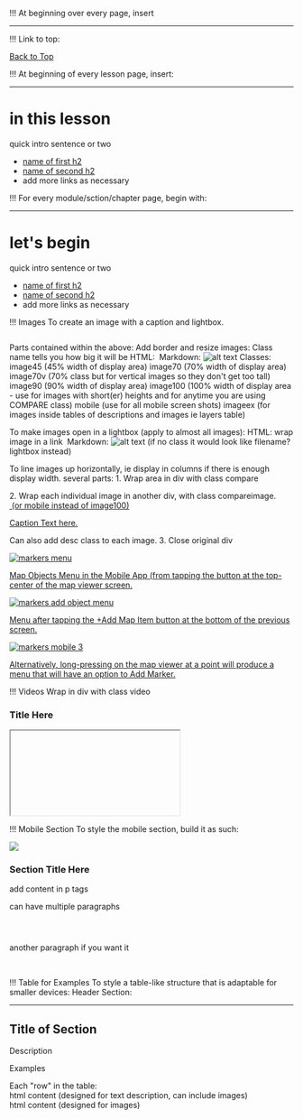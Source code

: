 <!-- This document describes how to format pages for proper styling. -->

!!! At beginning over every page, insert
	<a name="top"></a>
	<hr class="hrfade">

!!! Link to top:
	<p class="top"><a href="#top">Back to Top</a></p>

!!! At beginning of every lesson page, insert:
	<a name="top"></a>
	<!-- To add a link back to the top use <p class="top"><a href="#top">Back to Top</a></p> -->
	<hr class="hrfade">
	<div class="inthislesson">
		<div class="innerborder">
		<h1>in this lesson</h1>
		<!-- keep above title all lower case -->
		<p>quick intro sentence or two</p>
		<ul>
			<li><a href="#anchorname"> name of first h2</a></li>
			<li><a href="#anchorname2"> name of second h2</a></li>
			<!-- at the anchor point later in page, add <a name="anchorname"></a> -->
			<li>add more links as necessary</li>
		</ul>
		</div>
	</div>

!!! For every module/sction/chapter page, begin with:
	<a name="top"></a>
	<hr class="hrfade">
	<div class="inthislesson">
		<div class="innerborder">
		<h1>let's begin</h1>
		<!-- keep above title all lower case -->
		<p>quick intro sentence or two</p>
		<ul>
			<li><a href="#anchorname"> name of first h2</a></li>
			<li><a href="#anchorname2"> name of second h2</a></li>
			<!-- at the anchor point later in page, add <a name="anchorname"></a> -->
			<li>add more links as necessary</li>
		</ul>
		</div>
	</div>


!!! Images
	To create an image with a caption and lightbox.
<!-- For the caption to work, you have to have the whole image inside a div. If you already have a div for another purpose (ie compareimage) then that will do fine. Free standing images just need a plain div with no class. -->
<div>
	<a rel="lightbox" href="">
		<img src="" alt="" class="">
		<div class="desc">
			<p class="caption">
			</p>
		</div>
	</a>
</div>

Parts contained within the above:
	Add border and resize images:
		Class name tells you how big it will be
		HTML: <img src="same file reference" alt="" class="fill in class name here">
		Markdown: ![alt text](filename?class=whatever&class=secondwhatever)
		<!-- which class you choose usually depends on relative height of image. if the image is relatively tall, use a smaller class. if image is landscape orientation, use 90 or 100. Use 45 for images that are still clear when small and are secondary importance. -->
		Classes:	image45 (45% width of display area)
					image70 (70% width of display area)
					image70v (70% class but for vertical images so they don't get too tall)
					image90 (90% width of display area)
					image100 (100% width of display area - use for images with short(er) heights and for anytime you are using COMPARE class)
					mobile (use for all mobile screen shots)
					imageex (for images inside tables of descriptions and images ie layers table)

To make images open in a lightbox (apply to almost all images):
		HTML: wrap image in a link 
<a rel="lightbox" href="file reference"><img src="same file reference" alt="" class=""></a>
		Markdown: ![alt text](filename?class=imageXX&lightbox)
		(if no class it would look like filename?lightbox instead)


To line images up horizontally, ie display in columns if there is enough display width. several parts:
		1. Wrap area in div with class compare
			<div class="compare">
		2. Wrap each individual image in another div, with class compareimage.
			<div class="compareimage">
				<a rel="lightbox" href="file reference">
					<img src="same file reference" alt="" class="compareimage,image100"> (or mobile instead of image100)
					<div class="desc">
						<p class="caption">Caption Text here.</p>
					</div>
				</a>
			</div>
				Can also add desc class to each image.
		3. Close original div
			</div>



<!-- Full example of a compare image section using mobile images. This will allow images to display next to each other if there is enough space, they will all open in lightbox, and they have captions. This would go inside of a  mobile callout section-->
<p class="pcollase">
	<!-- if you have a paragraph right above the images, add the pcollapse class to the paragraph to reduce the space below it.  -->
<div class="compare">
  <div class="compareimage">
    <a rel="lightbox" href="/user/pages/all_users/04. objects/01. markers/objects_markers_mobile_01.png">
      <img src="/user/pages/all_users/04. objects/01. markers/objects_markers_mobile_01.png" alt="markers menu" class="mobile">
      <div class="desc"><p class="caption">Map Objects Menu in the Mobile App (from tapping the button at the top-center of the map viewer screen.</p></div>
    </a>
  </div>
  <div class="compareimage">
    <a rel="lightbox" href="/user/pages/all_users/04. objects/01. markers/objects_markers_mobile_02.png">
      <img src="/user/pages/all_users/04. objects/01. markers/objects_markers_mobile_02.png" alt="markers add object menu"  class="mobile">
      <div class="desc"><p class="caption">Menu after tapping the +Add Map Item button at the bottom of the previous screen.</p></div>
    </a>
  </div>
  <div class="compareimage">
    <a rel="lightbox" href="/user/pages/all_users/04. objects/01. markers/objects_markers_mobile_03.png">
      <img src="/user/pages/all_users/04. objects/01. markers/objects_markers_mobile_03.png" alt="markers mobile 3"  class="mobile">
      <div class="desc"><p class="caption">Alternatively, long-pressing on the map viewer at a point will produce a menu that will have an option to Add Marker.</p></div>
    </a>
  </div>
</div>
<!-- end example -->

!!! Videos
	Wrap in div with class video
	<!-- just add source link -->
		<div class="video">
			<h3>Title Here</h3>
			<div class="iframe">
				<iframe class="iframe" src="" allow="accelerometer; autoplay; clipboard-write; encrypted-media; gyroscope; picture-in-picture" allowfullscreen>
				</iframe>
			</div>
		</div>


!!! Mobile Section
	To style the mobile section, build it as such:
	<div class="mobile">
		<div class="mobilecalloutimg">
        	<img src="/user/pages/all_users/MOBILE_header.png">
		</div>
		<h3>Section Title Here</h3>
		<p> add content in p tags</p>
		<p>can have multiple paragraphs</p>
	<!-- if you have screen shots to add use this (example is for 3 images, thus uses class="compareimage3" instead of class="compareimage" as you would for 2 images) --> 
		<div class="compare">
	      <div class="compareimage3"><a rel="lightbox" href=""><img src="relative link" alt="" class="mobile"><div class="desc"><p class="caption"></p></div></a></div>
	      <div class="compareimage3"><a rel="lightbox" href=""><img src="next relative link" alt="" class="mobile"><div class="desc"><p class="caption"></p></div></a></div>
	      <div class="compareimage3"><a rel="lightbox" href=""><img src=" nextrelative link" alt="" class="mobile"><div class="desc"><p class="caption"></p></div></a></div>
	<!-- end of image section -->
		</div> 
		<p>another paragraph if you want it</p>  
	</div>
<!-- end of mobile section -->

!!! Table for Examples
	To style a table-like structure that is adaptable for smaller devices:
	Header Section:
		<hr class="hrfade">
		<!-- internal link target here -->
		    <h2>Title of Section</h2>
		<div class="tablehead">
			<div class="thl">
				<p>Description</p>
			</div>
			<div class="thr">
				<p>Examples</p>
			</div>
		</div>
	Each "row" in the table:
	<div class="descriptionarea">
		<div class="col-1">
			html content (designed for text description, can include images)
		</div>
		<div class="col-2">
			html content (designed for images)
		</div>
	</div>


